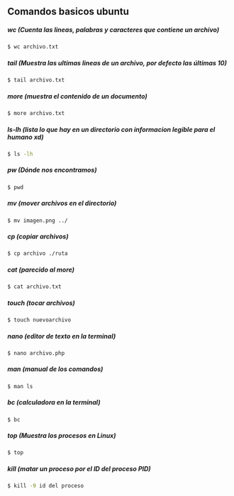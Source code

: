 Comandos basicos ubuntu
-----------------------

##### wc (Cuenta las lineas, palabras y caracteres que contiene un archivo)
```bash
$ wc archivo.txt
```

##### tail (Muestra las ultimas lineas de un archivo, por defecto las últimas 10)
```bash
$ tail archivo.txt
```

##### more (muestra el contenido de un documento)
```bash
$ more archivo.txt
```

##### ls-lh (lista lo que hay en un directorio con informacion legible para el humano xd)

```bash
$ ls -lh
```
##### pw (Dónde nos encontramos)
```bash
$ pwd
```

##### mv (mover archivos en el directorio)
```bash
$ mv imagen.png ../
```

##### cp (copiar archivos)
```bash
$ cp archivo ./ruta
```
##### cat (parecido al more)
```bash
$ cat archivo.txt
```

##### touch (tocar archivos)
```bash
$ touch nuevoarchivo
```

##### nano (editor de texto en la terminal)
```bash
$ nano archivo.php
```

##### man (manual de los comandos)
```bash
$ man ls
```

##### bc (calculadora en la terminal)
```bash
$ bc
```
##### top (Muestra los procesos en Linux)
```bash
$ top
```
##### kill (matar un proceso por el ID del proceso PID)
```bash
$ kill -9 id del proceso
```
#####
